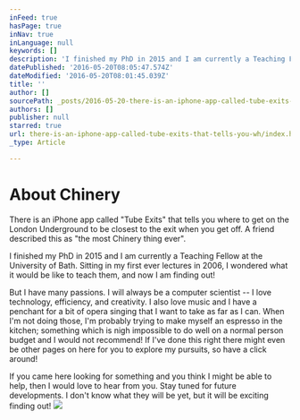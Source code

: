 ```yaml
---
inFeed: true
hasPage: true
inNav: true
inLanguage: null
keywords: []
description: 'I finished my PhD in 2015 and I am currently a Teaching Fellow at the University of Bath. Sitting in my first ever lectures in 2006, I wondered what it would be like to teach them, and now I am finding out!'
datePublished: '2016-05-20T08:05:47.574Z'
dateModified: '2016-05-20T08:01:45.039Z'
title: ''
author: []
sourcePath: _posts/2016-05-20-there-is-an-iphone-app-called-tube-exits-that-tells-you-wh.md
authors: []
publisher: null
starred: true
url: there-is-an-iphone-app-called-tube-exits-that-tells-you-wh/index.html
_type: Article

---
```

# About Chinery

There is an iPhone app called "Tube Exits" that tells you where to get on the London Underground to be closest to the exit when you get off. A friend described this as "the most Chinery thing ever".

I finished my PhD in 2015 and I am currently a Teaching Fellow at the University of Bath. Sitting in my first ever lectures in 2006, I wondered what it would be like to teach them, and now I am finding out!

But I have many passions. I will always be a computer scientist -- I love technology, efficiency, and creativity. I also love music and I have a penchant for a bit of opera singing that I want to take as far as I can. When I'm not doing those, I'm probably trying to make myself an espresso in the kitchen; something which is nigh impossible to do well on a normal person budget and I would not recommend! If I've done this right there might even be other pages on here for you to explore my pursuits, so have a click around!

If you came here looking for something and you think I might be able to help, then I would love to hear from you. Stay tuned for future developments. I don't know what they will be yet, but it will be exciting finding out!
![](https://the-grid-user-content.s3-us-west-2.amazonaws.com/ed53ad5b-34f2-4532-9200-a2f9ce98c723.jpg)